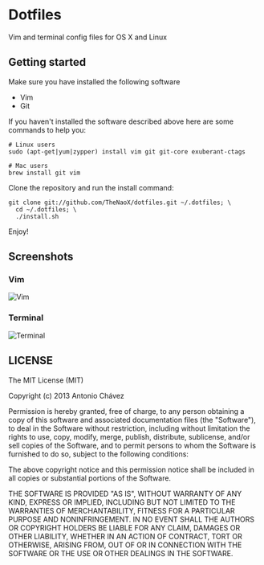 # Dotfiles

Vim and terminal config files for OS X and Linux


## Getting started

Make sure you have installed the following software

* Vim
* Git

If you haven't installed the software described above here are some commands to help you:

    # Linux users
    sudo (apt-get|yum|zypper) install vim git git-core exuberant-ctags

    # Mac users
    brew install git vim

Clone the repository and run the install command:

    git clone git://github.com/TheNaoX/dotfiles.git ~/.dotfiles; \
      cd ~/.dotfiles; \
      ./install.sh

Enjoy!

## Screenshots

### Vim

![Vim](http://s23.postimg.org/7fchn6wrv/Screen_Shot_2013_11_23_at_2_20_21_PM.png)

### Terminal

![Terminal](http://s2.postimg.org/5w5kenm6x/Screen_Shot_2013_11_23_at_2_54_43_PM.png)

## LICENSE

The MIT License (MIT)

Copyright (c) 2013 Antonio Chávez

Permission is hereby granted, free of charge, to any person obtaining a copy
of this software and associated documentation files (the "Software"), to deal
in the Software without restriction, including without limitation the rights
to use, copy, modify, merge, publish, distribute, sublicense, and/or sell
copies of the Software, and to permit persons to whom the Software is
furnished to do so, subject to the following conditions:

The above copyright notice and this permission notice shall be included in
all copies or substantial portions of the Software.

THE SOFTWARE IS PROVIDED "AS IS", WITHOUT WARRANTY OF ANY KIND, EXPRESS OR
IMPLIED, INCLUDING BUT NOT LIMITED TO THE WARRANTIES OF MERCHANTABILITY,
FITNESS FOR A PARTICULAR PURPOSE AND NONINFRINGEMENT. IN NO EVENT SHALL THE
AUTHORS OR COPYRIGHT HOLDERS BE LIABLE FOR ANY CLAIM, DAMAGES OR OTHER
LIABILITY, WHETHER IN AN ACTION OF CONTRACT, TORT OR OTHERWISE, ARISING FROM,
OUT OF OR IN CONNECTION WITH THE SOFTWARE OR THE USE OR OTHER DEALINGS IN
THE SOFTWARE.
